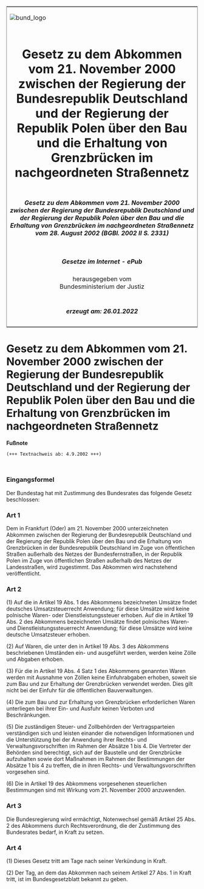 <span id="DECKBLATT.html"></span>

<table border="0" frame="border" width="100%">

<tr valign="top">

<td align="left">

![bund\_logo](BfJ_2021_Web_de_de.gif)

</td>

<td align="right">

 

</td>

</tr>

<tr align="center" valign="middle">

<td colspan="2">

# Gesetz zu dem Abkommen vom 21. November 2000 zwischen der Regierung der Bundesrepublik Deutschland und der Regierung der Republik Polen über den Bau und die Erhaltung von Grenzbrücken im nachgeordneten Straßennetz

</td>

</tr>

<tr align="center" valign="middle">

<td colspan="2">

##### Gesetz zu dem Abkommen vom 21. November 2000 zwischen der Regierung der Bundesrepublik Deutschland und der Regierung der Republik Polen über den Bau und die Erhaltung von Grenzbrücken im nachgeordneten Straßennetz vom 28. August 2002 (BGBl. 2002 II S. 2331)

</td>

</tr>

<tr align="center" valign="middle">

<td colspan="2">

  
  

##### Gesetze im Internet - ePub  
  
herausgegeben vom  
Bundesministerium der Justiz

</td>

</tr>

<tr align="center" valign="bottom">

<td colspan="2">

  
  

##### erzeugt am: 26.01.2022

</td>

</tr>

</table>

<span id="BJNR233120002.html"></span>

# Gesetz zu dem Abkommen vom 21. November 2000 zwischen der Regierung der Bundesrepublik Deutschland und der Regierung der Republik Polen über den Bau und die Erhaltung von Grenzbrücken im nachgeordneten Straßennetz

<div>

  
**Fußnote**

<div class="jnhtml">

<div>

<div class="jurAbsatz">

  

``` 
(+++ Textnachweis ab: 4.9.2002 +++)

 
```

</div>

</div>

</div>

</div>

<span id="BJNR233120002BJNE000100000.html"></span>

### Eingangsformel  

<div>

<div class="jnhtml">

<div>

<div class="jurAbsatz">

Der Bundestag hat mit Zustimmung des Bundesrates das folgende Gesetz
beschlossen:

</div>

</div>

</div>

</div>

<span id="BJNR233120002BJNE000200000.html"></span>

### Art 1  

<div>

<div class="jnhtml">

<div>

<div class="jurAbsatz">

Dem in Frankfurt (Oder) am 21. November 2000 unterzeichneten Abkommen
zwischen der Regierung der Bundesrepublik Deutschland und der Regierung
der Republik Polen über den Bau und die Erhaltung von Grenzbrücken in
der Bundesrepublik Deutschland im Zuge von öffentlichen Straßen
außerhalb des Netzes der Bundesfernstraßen, in der Republik Polen im
Zuge von öffentlichen Straßen außerhalb des Netzes der Landesstraßen,
wird zugestimmt. Das Abkommen wird nachstehend veröffentlicht.

</div>

</div>

</div>

</div>

<span id="BJNR233120002BJNE000300000.html"></span>

### Art 2  

<div>

<div class="jnhtml">

<div>

<div class="jurAbsatz">

(1) Auf die in Artikel 19 Abs. 1 des Abkommens bezeichneten Umsätze
findet deutsches Umsatzsteuerrecht Anwendung; für diese Umsätze wird
keine polnische Waren- oder Dienstleistungssteuer erhoben. Auf die in
Artikel 19 Abs. 2 des Abkommens bezeichneten Umsätze findet polnisches
Waren- und Dienstleistungssteuerrecht Anwendung; für diese Umsätze wird
keine deutsche Umsatzsteuer erhoben.

</div>

<div class="jurAbsatz">

(2) Auf Waren, die unter den in Artikel 19 Abs. 3 des Abkommens
beschriebenen Umständen ein- und ausgeführt werden, werden keine Zölle
und Abgaben erhoben.

</div>

<div class="jurAbsatz">

(3) Für die in Artikel 19 Abs. 4 Satz 1 des Abkommens genannten Waren
werden mit Ausnahme von Zöllen keine Einfuhrabgaben erhoben, soweit sie
zum Bau und zur Erhaltung der Grenzbrücken verwendet werden. Dies gilt
nicht bei der Einfuhr für die öffentlichen Bauverwaltungen.

</div>

<div class="jurAbsatz">

(4) Die zum Bau und zur Erhaltung von Grenzbrücken erforderlichen Waren
unterliegen bei ihrer Ein- und Ausfuhr keinen Verboten und
Beschränkungen.

</div>

<div class="jurAbsatz">

(5) Die zuständigen Steuer- und Zollbehörden der Vertragsparteien
verständigen sich und leisten einander die notwendigen Informationen
und die Unterstützung bei der Anwendung ihrer Rechts- und
Verwaltungsvorschriften im Rahmen der Absätze 1 bis 4. Die Vertreter der
Behörden sind berechtigt, sich auf der Baustelle und der Grenzbrücke
aufzuhalten sowie dort Maßnahmen im Rahmen der Bestimmungen der Absätze
1 bis 4 zu treffen, die in ihren Rechts- und Verwaltungsvorschriften
vorgesehen sind.

</div>

<div class="jurAbsatz">

(6) Die in Artikel 19 des Abkommens vorgesehenen steuerlichen
Bestimmungen sind mit Wirkung vom 21. November 2000 anzuwenden.

</div>

</div>

</div>

</div>

<span id="BJNR233120002BJNE000400000.html"></span>

### Art 3  

<div>

<div class="jnhtml">

<div>

<div class="jurAbsatz">

Die Bundesregierung wird ermächtigt, Notenwechsel gemäß Artikel 25 Abs.
2 des Abkommens durch Rechtsverordnung, die der Zustimmung des
Bundesrates bedarf, in Kraft zu setzen.

</div>

</div>

</div>

</div>

<span id="BJNR233120002BJNE000500000.html"></span>

### Art 4  

<div>

<div class="jnhtml">

<div>

<div class="jurAbsatz">

(1) Dieses Gesetz tritt am Tage nach seiner Verkündung in Kraft.

</div>

<div class="jurAbsatz">

(2) Der Tag, an dem das Abkommen nach seinem Artikel 27 Abs. 1 in Kraft
tritt, ist im Bundesgesetzblatt bekannt zu geben.

</div>

</div>

</div>

</div>
